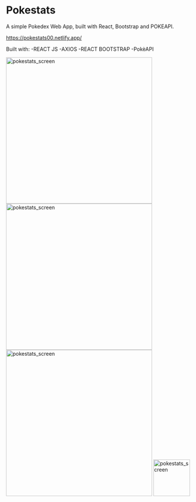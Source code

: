 # Pokestats

A simple Pokedex Web App, built with React, Bootstrap and POKEAPI.

https://pokestats00.netlify.app/

Built with:
-REACT JS
-AXIOS
-REACT BOOTSTRAP
-PokèAPI

<img width="400" alt="pokestats_screen" src="https://github.com/emanuelprimavera/Pokestats/assets/132995917/50f1d1c7-ef89-47b6-b611-ddd1f8e125f0">
<img width="400" alt="pokestats_screen" src="https://github.com/emanuelprimavera/Pokestats/assets/132995917/8bedee4f-4b28-40be-bcbf-e5a09b70a6c3">
<img width="400" alt="pokestats_screen" src="https://github.com/emanuelprimavera/Pokestats/assets/132995917/394a5ac2-15c6-410a-8d15-c661d69be909">
<img width="100" alt="pokestats_screen" src="https://github.com/emanuelprimavera/Pokestats/assets/132995917/8fb53746-7fdb-4996-9e7d-d0ea230feebc">
